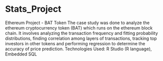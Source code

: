 # Stats_Project
Ethereum Project - BAT Token
The case study was done to analyze the ethereum cryptocurrency token (BAT) which runs on the ethereum block chain. It involves analyzing the transaction frequency and fitting probability distributions, finding correlation among layers of transactions, tracking top investors in other tokens and performing regression to determine the accuracy of price prediction. 
Technologies Used: R Studio (R language), Embedded SQL
